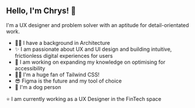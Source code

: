 ## Hello, I'm Chrys! 👋

I'm a UX designer and problem solver with an aptitude for detail-orientated work.


* 👷‍♀️ I have a background in Architecture
* ✨ I am passionate about UX and UI design and building intuitive, frictionless digital experiences for users 
* 🌱 I am working on expanding my knowledge on optimising for accessibility
* 🤟🏻 I'm a huge fan of Tailwind CSS! 
* 😎 Figma is the future and my tool of choice
* 🐶 I'm a dog person

⭐ I am currently working as a UX Designer in the FinTech space
